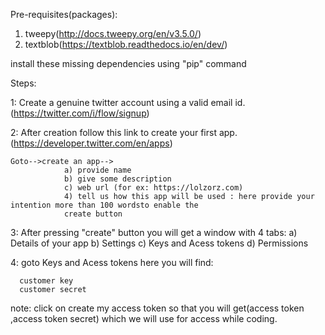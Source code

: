Pre-requisites(packages):

1. tweepy(http://docs.tweepy.org/en/v3.5.0/)
2. textblob(https://textblob.readthedocs.io/en/dev/)

install these missing dependencies using "pip" command

Steps: 

1: Create a genuine twitter account using a valid email id.
    (https://twitter.com/i/flow/signup)
    
2: After creation follow this link to create your first app.
    (https://developer.twitter.com/en/apps)
    
    Goto-->create an app-->
                a) provide name
                b) give some description
                c) web url (for ex: https://lolzorz.com)
                4) tell us how this app will be used : here provide your intention more than 100 wordsto enable the
                create button
                


3: After pressing "create" button you will get a window with 4 tabs:
          a) Details of your app
          b) Settings
          c) Keys and Acess tokens
          d) Permissions
          
4: goto Keys and Acess tokens 
      here you will find:
      
      customer key
      customer secret
   note: click on create my access token so that you will get(access token ,access token secret) which we will use 
   for access while coding.
